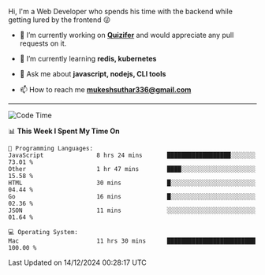 Hi, I'm a Web Developer who spends his time with the backend while getting lured by the frontend 😜

- 🔭 I’m currently working on **[Quizifer](https://github.com/SutharMukesh/Quizifer/)** and would appreciate any pull requests on it.

- 🌱 I’m currently learning **redis, kubernetes**

- 💬 Ask me about **javascript, nodejs, CLI tools**

- 📫 How to reach me **mukeshsuthar336@gmail.com**

---
<!--START_SECTION:waka-->
![Code Time](http://img.shields.io/badge/Code%20Time-3%2C203%20hrs%2021%20mins-blue)

📊 **This Week I Spent My Time On** 

```text
💬 Programming Languages: 
JavaScript               8 hrs 24 mins       ██████████████████░░░░░░░   73.01 % 
Other                    1 hr 47 mins        ████░░░░░░░░░░░░░░░░░░░░░   15.58 % 
HTML                     30 mins             █░░░░░░░░░░░░░░░░░░░░░░░░   04.44 % 
Go                       16 mins             █░░░░░░░░░░░░░░░░░░░░░░░░   02.36 % 
JSON                     11 mins             ░░░░░░░░░░░░░░░░░░░░░░░░░   01.64 % 

💻 Operating System: 
Mac                      11 hrs 30 mins      █████████████████████████   100.00 % 
```


 Last Updated on 14/12/2024 00:28:17 UTC
<!--END_SECTION:waka-->
